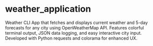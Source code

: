 # weather_application
Weather CLI App that fetches and displays current weather and 5-day forecasts for any city using OpenWeatherMap API. Features colorful terminal output, JSON data logging, and easy interactive city input. Developed with Python requests and colorama for enhanced UX.
